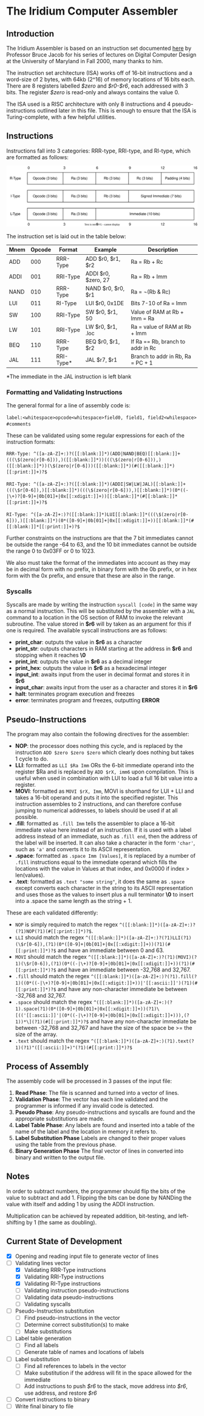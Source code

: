 # The Iridium Computer Assembler

## Introduction

The Iridium Assembler is based on an instruction set documented [here](https://user.eng.umd.edu/~blj/RiSC/RiSC-isa.pdf) by Professor Bruce Jacob for his series of lectures on Digital Computer Design at the University of Maryland in Fall 2000, many thanks to him.

The instruction set architecture (ISA) works off of 16-bit instructions and a word-size of 2 bytes, with 64kb (2^16) of memory locations of 16 bits each. There are 8 registers labelled *\$zero* and *\$r0-\$r6*, each addressed with 3 bits. The register *$zero* is read-only and always contains the value 0.

The ISA used is a RISC architecture with only 8 instructions and 4 pseudo-instructions outlined later in this file. This is enough to ensure that the ISA is Turing-complete, with a few helpful utilities.

## Instructions

Instructions fall into 3 categories: RRR-type, RRI-type, and RI-type, which are formatted as follows:

![Type formats](format_diagrams.svg)

The instruction set is laid out in the table below:

| Mnem | Opcode | Format    | Example             | Description                       |
|------|--------|-----------|---------------------|-----------------------------------|
| ADD  | 000    | RRR-Type  | ADD $r0, $r1, $r2   | Ra = Rb + Rc                      |
| ADDI | 001    | RRI-Type  | ADDI $r0, $zero, 27 | Ra = Rb + Imm                     |
| NAND | 010    | RRR-Type  | NAND $r0, $r0, $r1  | Ra = ¬(Rb & Rc)                   |
| LUI  | 011    | RI-Type   | LUI $r0, 0x1DE      | Bits 7-10 of Ra = Imm             |
| SW   | 100    | RRI-Type  | SW $r0, $r1, 50     | Value of RAM at Rb + Imm = Ra     |
| LW   | 101    | RRI-Type  | LW $r0, $r1, .loc   | Ra = value of RAM at Rb + Imm     |
| BEQ  | 110    | RRR-Type  | BEQ $r0, $r1, $r2   | If Ra == Rb, branch to addr in Rc |
| JAL  | 111    | RRI-Type* | JAL $r7, $r1        | Branch to addr in Rb, Ra = PC + 1 |

*The immediate in the JAL instruction is left blank

### Formatting and Validating Instructions

The general formal for a line of assembly code is:

`label:<whitespace>opcode<whitespace>field0, field1, field2<whilespace> #comments`

These can be validated using some regular expressions for each of the instruction formats:
```
RRR-Type: ^([a-zA-Z]+:)?([[:blank:]]*)(ADD|NAND|BEQ)[[:blank:]]+(((\$(zero|r[0-6])),)([[:blank:]]*))(((\$(zero|r[0-6])),)([[:blank:]]*))(\$(zero|r[0-6]))([[:blank:]]*)(#([[:blank:]]*)[[:print:]]+)?$

RRI-Type: ^([a-zA-Z]+:)?([[:blank:]]*)(ADDI|SW|LW|JAL)[[:blank:]]+(((\$r[0-6]),)[[:blank:]]*)(((\$(zero|r[0-6])),)[[:blank:]]*)(0*((-|\+)?[0-9]+|0b[01]+|0x[[:xdigit:]]+))[[:blank:]]*(#[[:blank:]]*[[:print:]]+)?$

RI-Type: ^([a-zA-Z]+:)?([[:blank:]]*)LUI[[:blank:]]*(((\$(zero|r[0-6])),)[[:blank:]]*)(0*([0-9]+|0b[01]+|0x[[:xdigit:]]+))[[:blank:]]*(#[[:blank:]]*[[:print:]]+)?$
```

Further constraints on the instructions are that the 7 bit immediates cannot be outside the range -64 to 63, and the 10 bit immediates cannot be outside the range 0 to 0x03FF or 0 to 1023.

We also must take the format of the immediates into account as they may be in decimal form with no prefix, in binary form with the 0b prefix, or in hex form with the 0x prefix, and ensure that these are also in the range.


### Syscalls

Syscalls are made by writing the instruction `syscall [code]` in the same way as a normal instruction. This will be substituted by the assembler with a `JAL` command to a location in the OS section of RAM to invoke the relevant subroutine. The value stored in **$r6** will by taken as an argument for this if one is required. The available syscall instructions are as follows:
 - **print_char**: outputs the value in **$r6** as a character
 - **print_str**: outputs characters in RAM starting at the address in **$r6** and stopping when it reaches **\0**
 - **print_int**: outputs the value in **$r6** as a decimal integer
 - **print_hex**: outputs the value in **$r6** as a hexadecimal integer
 - **input_int**: awaits input from the user in decimal format and stores it in **$r6**
 - **input_char**: awaits input from the user as a character and stores it in **$r6**
 - **halt**: terminates program execution and freezes
 - **error**: terminates program and freezes, outputting **ERROR**


## Pseudo-Instructions

The program may also contain the following directives for the assembler:
 - **NOP**: the processor does nothing this cycle, and is replaced by the instruction `ADD $zero $zero $zero` which clearly does nothing but takes 1 cycle to do.
 - **LLI**: formatted as `LLI $Ra Imm` ORs the 6-bit immediate operand into the register $Ra and is replaced by `ADD $rX, imm6` upon compilation. This is useful when used in combination with LUI to load a full 16 bit value into a register.
 - **MOVI**: formatted as `MOVI $rX, Imm`, MOVI is shorthand for LUI + LLI and takes a 16-bit operand and puts it into the specified register. This instruction assembles to 2 instructions, and can therefore confuse jumping to numerical addresses, to labels should be used if at all possible.
 - **.fill**: formatted as `.fill Imm` tells the assembler to place a 16-bit immediate value here instead of an instruction. If it is used with a label address instead of an immediate, such as `.fill end`, then the address of the label will be inserted. It can also take a character in the form `'char'`, such as `'a'` and converts it to its ASCII representation.
 - **.space**: formatted as `.space Imm [Values]`, it is replaced by a number of `.fill` instructions equal to the immediate operand which fills the locations with the value in Values at that index, and 0x0000 if index > len(values).
 - **.text**: formatted as `.text "some string"`, it does the same as `.space` except converts each character in the string to its ASCII representation and uses those as the values to insert plus a null terminator **\0** to insert into a .space the same length as the string + 1.

These are each validated differently:
-  `NOP` is simply required to match the regex `^([[:blank:]]*)([a-zA-Z]+:)?(?1)NOP(?1)(#[[:print:]]*)?$`.
-  `LLI` should match the regex `^([[:blank:]]*)([a-zA-Z]+:)?(?1)LLI(?1)(\$r[0-6]),(?1)(0*([0-9]+|0b[01]+|0x[[:xdigit:]]+))(?1)(#[[:print:]]*)?$` and have an immediate between 0 and 63.
-  `MOVI` should match the regex `^([[:blank:]]*)([a-zA-Z]+:)?(?1)(MOVI)(?1)(\$r[0-6]),(?1)(0*((-|\+)?[0-9]+|0b[01]+|0x[[:xdigit:]]+))(?1)(#[[:print:]]*)?$` and have an immediate between -32,768 and 32,767.
-  `.fill` should match the regex `^([[:blank:]]*)([a-zA-Z]+:)?(?1).fill(?1)((0*((-|\+)?[0-9]+|0b[01]+|0x[[:xdigit:]]+))|'[[:ascii:]]')(?1)(#[[:print:]]*)?$` and have any non-character immediate be between -32,768 and 32,767.
-  `.space` should match the regex `^([[:blank:]]*)([a-zA-Z]+:)(?1).space(?1)(0*([0-9]+|0b[01]+|0x[[:xdigit:]]+))(?1)\[(('[[:ascii:]]'|(0*((-|\+)?[0-9]+|0b[01]+|0x[[:xdigit:]]+))),(?1))*\](?1)(#[[:print:]]*)?$` and have any non-character immediate be between -32,768 and 32,767 and have the size of the space be >= the size of the array.
-  `.text` should match the regex `^([[:blank:]]*)([a-zA-Z]+:)(?1).text(?1)(?1)"([[:ascii:]]+)"(?1)(#[[:print:]]*)?$`


## Process of Assembly

The assembly code will be processed in 3 passes of the input file:
 1. **Read Phase**: The file is scanned and turned into a vector of lines.
 2. **Validation Phase**: The vector has each line validated and the programmer is informed if any invalid code is detected.
 3. **Pseudo Phase**: Any pseudo-instructions and syscalls are found and the appropriate substitutions are made.
 4. **Label Table Phase**: Any labels are found and inserted into a table of the name of the label and the location in memory it refers to.
 5. **Label Substitution Phase** Labels are changed to their proper values using the table from the previous phase.
 6. **Binary Generation Phase** The final vector of lines in converted into binary and written to the output file. 


## Notes

In order to subtract numbers, the programmer should flip the bits of the value to subtract and add 1. Flipping the bits can be done by NANDing the value with itself and adding 1 by using the ADDI instruction. 

Multiplication can be achieved by repeated addition, bit-testing, and left-shifting by 1 (the same as doubling).


## Current State of Development

 - [x] Opening and reading input file to generate vector of lines
 - [ ] Validating lines vector
   - [x] Validating RRR-Type instructions
   - [x] Validating RRI-Type instructions
   - [x] Validating RI-Type instructions
   - [ ] Validating instruction pseudo-instructions
   - [ ] Validating data pseudo-instructions
   - [ ] Validating syscalls
 - [ ] Pseudo-Instruction substitution
   - [ ] Find pseudo-instructions in the vector
   - [ ] Determine correct substitution(s) to make
   - [ ] Make substitutions
 - [ ] Label table generation
   - [ ] Find all labels
   - [ ] Generate table of names and locations of labels
 - [ ] Label substitution
   - [ ] Find all references to labels in the vector
   - [ ] Make substitution if the address will fit in the space allowed for the immediate
   - [ ] Add instructions to push *\$r6* to the stack, move address into *\$r6*, use address, and restore *\$r6*
 - [ ] Convert instructions to binary
 - [ ] Write final binary to file 
